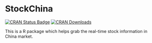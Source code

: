 # StockChina

[![CRAN Status Badge](http://www.r-pkg.org/badges/version/StockChina)](http://cran.r-project.org/web/packages/StockChina)
[![CRAN Downloads](http://cranlogs.r-pkg.org/badges/StockChina)](http://cran.rstudio.com/web/packages/StockChina/index.html)

This is a R package which helps grab the real-time stock information in China market.
